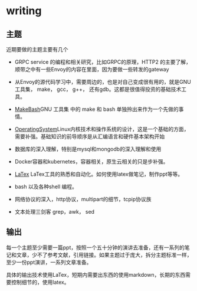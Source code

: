 # writing


## 主题

近期要做的主题主要有几个

- GRPC service 的编程和相关研究，比如GRPC的原理，HTTP2 的主要了解，顺带之中有一些Envoy的内容在里面，因为要做一些转发的gateway

- 从Envoy的源代码学习中，需要周边的，也是对自己变成很有用的，就是GNU工具集， make， gcc， g++， 还有gdb。这都是很值得投资的基础技术工具。

- [MakeBash](./MakeBash)GNU 工具集 中的 make 和 bash 单独拎出来作为一个先做的事情。

- [OperatingSystem](./OperatingSystem)Linux内核技术和操作系统的设计，这是一个基础的方面，需要补强。基础知识的前导顺序是从汇编语言和硬件基本架构开始

- 数据库的深入理解，特别是mysql和mongodb的深入理解和使用

- Docker容器和kubernetes，容器相关，原生云相关的只是步补强。

- [LaTex](./LaTex) LaTex工具的熟悉和自动化。如何使用latex做笔记，制作ppt等等。

- bash 以及各种shell 编程。

- 网络协议的深入，http协议，multipart的细节，tcpip协议族

- 文本处理三剑客 grep，awk， sed

## 输出

每一个主题至少需要一篇ppt，按照一个五十分钟的演讲去准备，还有一系列的笔记和文章，少不了参考文献，引用链接。如果主题过于庞大，拆分主题标准一样，至少一份ppt演讲，一系列文章准备。

具体的输出技术使用LaTex，短期内需要出东西的使用markdown，长期的东西需要控制细节的，使用latex。